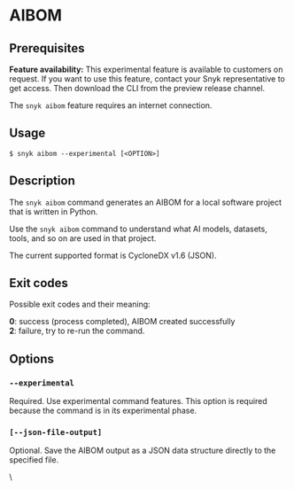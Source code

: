 # AIBOM

## Prerequisites

**Feature availability:** This experimental feature is available to customers on request. If you want to use this feature, contact your Snyk representative to get access. Then download the CLI from the preview release channel.

The `snyk aibom` feature requires an internet connection.

## Usage

`$ snyk aibom --experimental [<OPTION>]`

## Description

The `snyk aibom` command generates an AIBOM for a local software project that is written in Python.

Use the `snyk aibom` command to understand what AI models, datasets, tools, and so on are used in that project.

The current supported format is CycloneDX v1.6 (JSON).

## Exit codes

Possible exit codes and their meaning:

**0**: success (process completed), AIBOM created successfully\
**2**: failure, try to re-run the command.&#x20;

## Options

### `--experimental`

Required. Use experimental command features. This option is required because the command is in its experimental phase.

### `[--json-file-output]`

Optional. Save the AIBOM output as a JSON data structure directly to the specified file.

\

